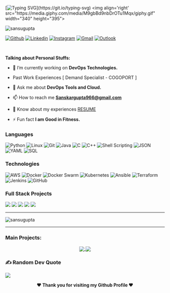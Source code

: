 <!-- Your title -->
[![Typing SVG](https://readme-typing-svg.herokuapp.com?font=Righteous&weight=10&size=30&duration=3000&pause=100&color=016EEA&background=388FFF00&center=true&vCenter=true&width=950&height=50&lines=Hey+Fellas%F0%9F%91%8B%2C+I'm+Sanskar+Gupta.+;A+Passionate+Cloud+Native+Developer.;Feel+Free+to+Connect+me.;If+there+is+Anything.;Nice+to+Meet+You+!!!....)](https://git.io/typing-svg)
<img align='right' src="https://media.giphy.com/media/M9gbBd9nbDrOTu1Mqx/giphy.gif" width="340" height="395">
<p align="left"> <img src="https://komarev.com/ghpvc/?username=sansugupta&label=Profile%20views&color=0e75b6&style=flat" alt="sansugupta" /> </p>
<!-- Your badges
You can use the website to generate badges: https://shields.io/
-->

[![Github](https://img.shields.io/badge/-Github-000?style=flat&logo=Github&logoColor=white)](https://github.com/sansugupta)
[![Linkedin](https://img.shields.io/badge/-LinkedIn-blue?style=flat&logo=Linkedin&logoColor=white)](https://www.linkedin.com/in/sanskargupta9/)
[![Instagram](https://img.shields.io/badge/-Instagram-c13584?style=flat&labelColor=c13584&logo=instagram&logoColor=white)](https://www.instagram.com/sanskargupta1006/)
[![Gmail](https://img.shields.io/badge/-Gmail-c14438?style=flat&logo=Gmail&logoColor=white)](mailto:sanskargupta966@gmail.com)
[![Outlook](https://img.shields.io/badge/-Outlook-0078D4?style=flat&logo=Microsoft-Outlook&logoColor=white)](mailto:sanskargupta966@hotmail.com)

&nbsp;
<!-- Talking about you -->
**Talking about Personal Stuffs:**
- 🔭 I’m currently working on **DevOps Technologies.**

- Past Work Experiences [ Demand Specialist - COGOPORT ]

- 💬 Ask me about **DevOps Tools and Cloud.**

- 📫 How to reach me **Sanskargupta966@gmail.com**

- 📄 Know about my experiences [RESUME](https://drive.google.com/file/d/1OeYLbSz6e64av1uS3dlesM5ZiJd2AJHC/view?usp=sharing)

- ⚡ Fun fact **I am Good in Fitness.**

### Languages

![Python](https://img.shields.io/badge/-Python-000?&logo=Python)
![Linux](https://img.shields.io/badge/-Linux-000?&logo=Linux)
![Git](https://img.shields.io/badge/-Git-000?&logo=Git)
![Java](https://img.shields.io/badge/-Java-000?&logo=Java&logoColor=007396)
![C](https://img.shields.io/badge/-C-000?&logo=C)
![C++](https://img.shields.io/badge/-C++-000?&logo=c%2b%2b&logoColor=00599C)
![Shell Scripting](https://img.shields.io/badge/-Shell%20Scripting-000?&logo=GNU%20Bash)
![JSON](https://img.shields.io/badge/-JSON-000?&logo=JSON)
![YAML](https://img.shields.io/badge/-YAML-000?&logo=YAML)
![SQL](https://img.shields.io/badge/-SQL-000?&logo=MySQL)

### Technologies

![AWS](https://img.shields.io/badge/-AWS-000?&logo=Amazon-AWS&logoColor=F90)
![Docker](https://img.shields.io/badge/-Docker-000?&logo=Docker)
![Docker Swarm](https://img.shields.io/badge/-Docker%20Swarm-000?&logo=Docker)
![Kubernetes](https://img.shields.io/badge/-Kubernetes-000?&logo=Kubernetes)
![Ansible](https://img.shields.io/badge/-Ansible-000?&logo=Ansible)
![Terraform](https://img.shields.io/badge/-Terraform-000?&logo=Terraform)
![Jenkins](https://img.shields.io/badge/-Jenkins-000?&logo=Jenkins)
![GitHub](https://img.shields.io/badge/-GitHub-000?&logo=GitHub)


### Full Stack Projects

[![](https://img.shields.io/badge/-🧬%20Python%20Learning-000)](https://github.com/sansugupta/PythonJourney)
[![](https://img.shields.io/badge/-📝%20Shell%20Scripting-000)](https://github.com/sansugupta/Shell-Scripting)
[![](https://img.shields.io/badge/-🗺%20Gossiper-000)](https://github.com/sansugupta/Gossiper)
[![](https://img.shields.io/badge/-🛰%20Stock%20Screen-000)](https://github.com/sansugupta/Stocks-Screen)
[![](https://img.shields.io/badge/-🔊%20SHINE-000)](https://github.com/sansugupta/SHINE)


---

<p><img align="center" src="https://github-readme-stats.vercel.app/api/top-langs?username=sansugupta&show_icons=true&locale=en&layout=compact" alt="sansugupta" /></p>

---

<!-- Its main projects -->
<h3 align="left">Main Projects:</h3>
<p align="center">
  <a href="https://github.com/sansugupta/PythonJourney">
    <img align="center" src="https://github-readme-stats.vercel.app/api/pin/?username=sansugupta&repo=PythonJourney" />
  </a>
  <a href="https://github.com/sansugupta/Shell-Scripting">
    <img align="center" src="https://github-readme-stats.vercel.app/api/pin/?username=sansugupta&repo=Shell-Scripting" />
  </a>
</p>


### ✍️ Random Dev Quote
![](https://quotes-github-readme.vercel.app/api?type=horizontal&theme=radical)
</div>
<div align="center">
<b>❤️ Thank you for visiting my Github Profile ❤️</b>
</div>

